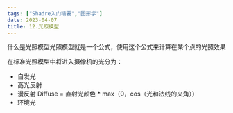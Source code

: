 ```yaml
---
tags: ["Shadre入门精要","图形学"]
date: 2023-04-07
title: 12.光照模型 
---
```

什么是光照模型光照模型就是一个公式，使用这个公式来计算在某个点的光照效果

在标准光照模型中将进入摄像机的光分为： 

* 自发光
* 高光反射
* 漫反射 Diffuse = 直射光颜色 * max（0，cos（光和法线的夹角））
* 环境光
